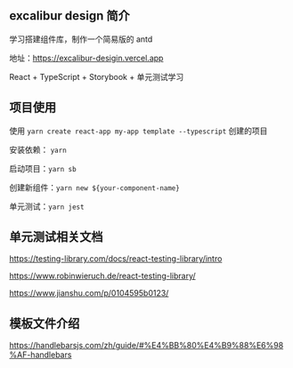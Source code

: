 ## excalibur design 简介

学习搭建组件库，制作一个简易版的 antd

地址：https://excalibur-desigin.vercel.app

React + TypeScript + Storybook + 单元测试学习

## 项目使用

使用 `yarn create react-app my-app template --typescript` 创建的项目

安装依赖： `yarn`

启动项目：`yarn sb`

创建新组件：`yarn new ${your-component-name}`

单元测试：`yarn jest`

## 单元测试相关文档

https://testing-library.com/docs/react-testing-library/intro

https://www.robinwieruch.de/react-testing-library/

https://www.jianshu.com/p/0104595b0123/

## 模板文件介绍

https://handlebarsjs.com/zh/guide/#%E4%BB%80%E4%B9%88%E6%98%AF-handlebars
